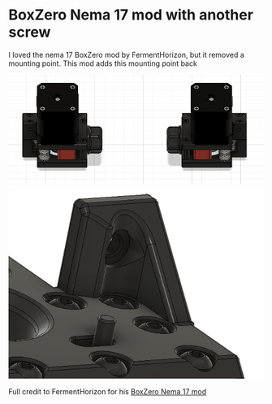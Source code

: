 # BoxZero Nema 17 mod with another screw

I loved the nema 17 BoxZero mod by FermentHorizon, but it removed a mounting point. This mod adds this mounting point back


<img src='/Images/boxzeronema17anotherscrewoverview.png' width=850 />

<img src='/Images/nema17anothermountingpoint.png' width=850 />


Full credit to FermentHorizon for his [BoxZero Nema 17 mod](https://github.com/FermentHorizon/Voron-zero-boganmods/tree/main/B0%20Nema%2017%20AB%20Motor%20Mounts)